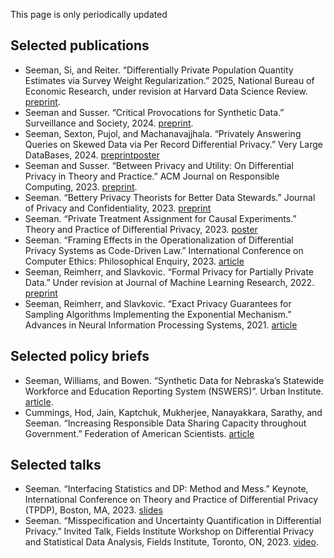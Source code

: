 This page is only periodically updated

## Selected publications

- Seeman, Si, and Reiter. “Differentially Private Population Quantity Estimates via Survey Weight Regularization.” 2025, National Bureau of Economic Research, under revision at Harvard Data Science Review. [preprint](https://arxiv.org/abs/2411.04236).
- Seeman and Susser. “Critical Provocations for Synthetic Data.” Surveillance and Society, 2024. [preprint](https://papers.ssrn.com/sol3/papers.cfm?abstract_id=4283836).
- Seeman, Sexton, Pujol, and Machanavajjhala. “Privately Answering Queries on Skewed Data via Per Record Differential Privacy.” Very Large DataBases, 2024. [preprint](https://arxiv.org/abs/2310.12827)[poster](https://drive.google.com/file/d/1v6H7Lh7fqw-T0ZUarpU3m2u1IUnyHAYz/view?usp=sharing)
- Seeman and Susser. “Between Privacy and Utility: On Differential Privacy in Theory and Practice.” ACM Journal on Responsible Computing, 2023. [preprint](https://papers.ssrn.com/sol3/papers.cfm?abstract_id=4283836).
- Seeman. “Bettery Privacy Theorists for Better Data Stewards.” Journal of Privacy and Confidentiality, 2023. [preprint](https://drive.google.com/file/d/1N05BJJaxVdM71xdcGRPRQC7RIgOPJjhM/view?usp=sharing)
- Seeman. “Private Treatment Assignment for Causal Experiments.” Theory and Practice of Differential Privacy, 2023. [poster](https://drive.google.com/file/d/1jy0bH003txklQsKWL7HJwh8nVKx6XAgw/view?usp=sharing)
- Seeman. “Framing Effects in the Operationalization of Differential Privacy Systems as Code-Driven Law.” International Conference on Computer Ethics: Philosophical Enquiry, 2023. [article](https://soremo.library.iit.edu/index.php/CEPE2023/article/download/264/269)
- Seeman, Reimherr, and Slavkovic. “Formal Privacy for Partially Private Data.” Under revision at Journal of Machine Learning Research, 2022. [preprint](https://arxiv.org/abs/2204.01102)
- Seeman, Reimherr, and Slavkovic. “Exact Privacy Guarantees for Sampling Algorithms Implementing the Exponential Mechanism.” Advances in Neural Information Processing Systems, 2021. [article](https://proceedings.neurips.cc/paper/2021/hash/6d96718a701f5bfba283bbdc71dfa5c4-Abstract.html)

## Selected policy briefs

- Seeman, Williams, and Bowen. “Synthetic Data for Nebraska’s Statewide Workforce and Education Reporting System (NSWERS)”. Urban Institute. [article](https://www.urban.org/research/publication/synthetic-data-nebraska-statewide-workforce-educational-reporting-system).
- Cummings, Hod, Jain, Kaptchuk, Mukherjee, Nanayakkara, Sarathy, and Seeman. “Increasing Responsible Data Sharing Capacity throughout Government.” Federation of American Scientists. [article](https://fas.org/publication/increasing-responsible-data-sharing-capacity-throughout-government/)

## Selected talks

- Seeman. “Interfacing Statistics and DP: Method and Mess.” Keynote, International Conference on Theory and Practice of Differential Privacy (TPDP), Boston, MA, 2023. [slides](https://drive.google.com/file/d/1e_K3VDuUBEDEGcKf1YvMl7YTHRTQvNYL/view?usp=sharing)
- Seeman. “Misspecification and Uncertainty Quantification in Differential Privacy.” Invited Talk, Fields Institute Workshop on Differential Privacy and Statistical Data Analysis, Fields Institute, Toronto, ON, 2023. [video](https://www.youtube.com/watch?v=g23ukvOnQ6U).

